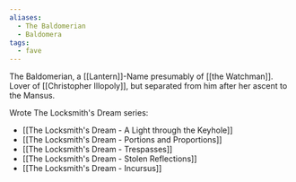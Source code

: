 ```yaml
---
aliases:
  - The Baldomerian
  - Baldomera
tags:
  - fave
---
```

The Baldomerian, a [[Lantern]]-Name presumably of [[the Watchman]]. Lover of [[Christopher Illopoly]], but separated from him after her ascent to the Mansus.

Wrote The Locksmith's Dream series:
- [[The Locksmith's Dream - A Light through the Keyhole]]
- [[The Locksmith's Dream - Portions and Proportions]]
- [[The Locksmith's Dream - Trespasses]]
- [[The Locksmith's Dream - Stolen Reflections]]
- [[The Locksmith's Dream - Incursus]]